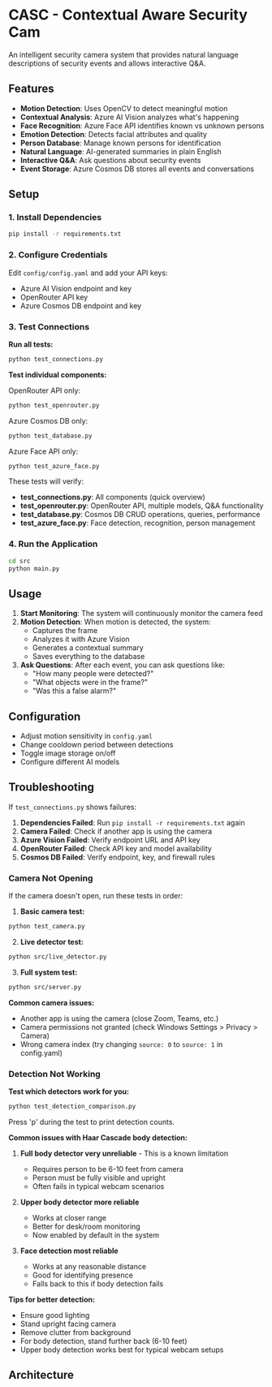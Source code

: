 # CASC - Contextual Aware Security Cam

An intelligent security camera system that provides natural language descriptions of security events and allows interactive Q&A.

## Features

- **Motion Detection**: Uses OpenCV to detect meaningful motion
- **Contextual Analysis**: Azure AI Vision analyzes what's happening
- **Face Recognition**: Azure Face API identifies known vs unknown persons
- **Emotion Detection**: Detects facial attributes and quality
- **Person Database**: Manage known persons for identification
- **Natural Language**: AI-generated summaries in plain English
- **Interactive Q&A**: Ask questions about security events
- **Event Storage**: Azure Cosmos DB stores all events and conversations

## Setup

### 1. Install Dependencies
```bash
pip install -r requirements.txt
```

### 2. Configure Credentials
Edit `config/config.yaml` and add your API keys:
- Azure AI Vision endpoint and key
- OpenRouter API key
- Azure Cosmos DB endpoint and key

### 3. Test Connections

**Run all tests:**
```bash
python test_connections.py
```

**Test individual components:**

OpenRouter API only:
```bash
python test_openrouter.py
```

Azure Cosmos DB only:
```bash
python test_database.py
```

Azure Face API only:
```bash
python test_azure_face.py
```

These tests will verify:
- **test_connections.py**: All components (quick overview)
- **test_openrouter.py**: OpenRouter API, multiple models, Q&A functionality
- **test_database.py**: Cosmos DB CRUD operations, queries, performance
- **test_azure_face.py**: Face detection, recognition, person management

### 4. Run the Application
```bash
cd src
python main.py
```

## Usage

1. **Start Monitoring**: The system will continuously monitor the camera feed
2. **Motion Detection**: When motion is detected, the system:
   - Captures the frame
   - Analyzes it with Azure Vision
   - Generates a contextual summary
   - Saves everything to the database
3. **Ask Questions**: After each event, you can ask questions like:
   - "How many people were detected?"
   - "What objects were in the frame?"
   - "Was this a false alarm?"

## Configuration

- Adjust motion sensitivity in `config.yaml`
- Change cooldown period between detections
- Toggle image storage on/off
- Configure different AI models

## Troubleshooting

If `test_connections.py` shows failures:

1. **Dependencies Failed**: Run `pip install -r requirements.txt` again
2. **Camera Failed**: Check if another app is using the camera
3. **Azure Vision Failed**: Verify endpoint URL and API key
4. **OpenRouter Failed**: Check API key and model availability
5. **Cosmos DB Failed**: Verify endpoint, key, and firewall rules

### Camera Not Opening

If the camera doesn't open, run these tests in order:

1. **Basic camera test:**
```bash
python test_camera.py
```

2. **Live detector test:**
```bash
python src/live_detector.py
```

3. **Full system test:**
```bash
python src/server.py
```

**Common camera issues:**
- Another app is using the camera (close Zoom, Teams, etc.)
- Camera permissions not granted (check Windows Settings > Privacy > Camera)
- Wrong camera index (try changing `source: 0` to `source: 1` in config.yaml)

### Detection Not Working

**Test which detectors work for you:**
```bash
python test_detection_comparison.py
```

Press 'p' during the test to print detection counts.

**Common issues with Haar Cascade body detection:**

1. **Full body detector very unreliable** - This is a known limitation
   - Requires person to be 6-10 feet from camera
   - Person must be fully visible and upright
   - Often fails in typical webcam scenarios

2. **Upper body detector more reliable**
   - Works at closer range
   - Better for desk/room monitoring
   - Now enabled by default in the system

3. **Face detection most reliable**
   - Works at any reasonable distance
   - Good for identifying presence
   - Falls back to this if body detection fails

**Tips for better detection:**
- Ensure good lighting
- Stand upright facing camera
- Remove clutter from background
- For body detection, stand further back (6-10 feet)
- Upper body detection works best for typical webcam setups

## Architecture

